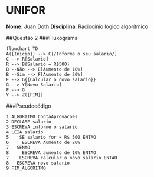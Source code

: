 # UNIFOR
**Nome**: Juan Doth
**Disciplina**: Raciocínio logico algorítmico

##Questão 2
###Fluxograma
```mermaid
flowchart TD
A([Inicio]) --> C[/Informe o seu salario/]
C --> R[Salario]
R --> B{Salario = R$500}
B --Não --> E[Aumento de 10%]
B --Sim --> F[Aumento de 20%]
E --> G{{Calcular o novo salario}}
G --> Y[Novo Salario]
F --> G
Y --> Z([FIM])
```
###Pseudocódigo
```
1 ALGORITMO ContaAprovacoes 
2 DECLARE salario
3 ESCREVA informe o salario
4 LEIA salario 
5    SE salario for = R$ 500 ENTAO
6     ESCREVA Aumento de 20%
7   SENAO 
8     ESCREVA aumento de 10% ENTAO
7    ESCREVA calcular o novo salario ENTAO
8   ESCREVA novo salario 
9 FIM_ALGORITMO
```
